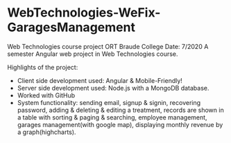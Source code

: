 # WebTechnologies-WeFix-GaragesManagement
Web Technologies course project ORT Braude College Date: 7/2020
A semester Angular web project in Web Technologies course.

Highlights of the project:
- Client side development used: Angular & Mobile-Friendly!
- Server side development used: Node.js with a MongoDB database.
- Worked with GitHub
- System functionality: sending email, signup & signin, recovering password, adding & deleting & editing a treatment, records are shown in a table with sorting & paging & searching, employee management, garages management(with google map), displaying monthly revenue by a graph(highcharts).
